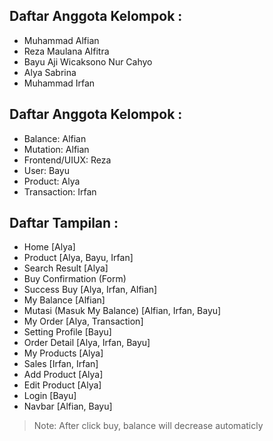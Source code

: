 ## Daftar Anggota Kelompok : 
- Muhammad Alfian
- Reza Maulana Alfitra
- Bayu Aji Wicaksono Nur Cahyo
- Alya Sabrina
- Muhammad Irfan 

## Daftar Anggota Kelompok : 
- Balance: Alfian
- Mutation: Alfian
- Frontend/UIUX: Reza
- User: Bayu
- Product: Alya
- Transaction: Irfan 

## Daftar Tampilan : 
- Home [Alya]
- Product [Alya, Bayu, Irfan]
- Search Result [Alya]
- Buy Confirmation (Form)
- Success Buy [Alya, Irfan, Alfian]
- My Balance [Alfian]
- Mutasi (Masuk My Balance) [Alfian, Irfan, Bayu]
- My Order [Alya, Transaction]
- Setting Profile [Bayu]
- Order Detail [Alya, Irfan, Bayu]
- My Products [Alya]
- Sales [Irfan, Irfan]
- Add Product [Alya]
- Edit Product [Alya]
- Login [Bayu]
- Navbar [Alfian, Bayu]

> Note: After click buy, balance will decrease automaticly